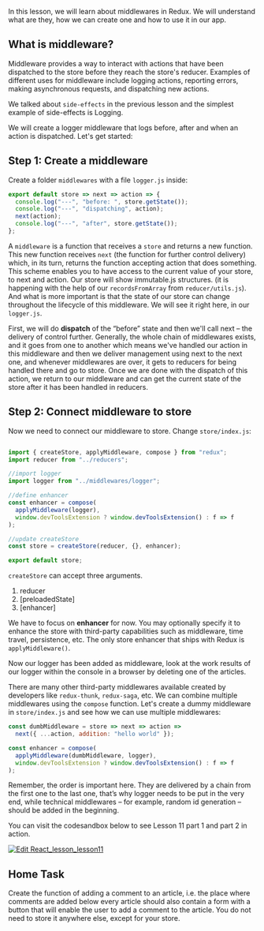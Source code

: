 In this lesson, we will learn about middlewares in Redux. We will understand what are they, how we can create one and how to use it in our app.

## What is middleware?
Middleware provides a way to interact with actions that have been dispatched to the store before they reach the store's reducer. Examples of different uses for middleware include logging actions, reporting errors, making asynchronous requests, and dispatching new actions.

We talked about `side-effects` in the previous lesson and the simplest example of side-effects is Logging.

We will create a logger middleware that logs before, after and when an action is dispatched. Let's get started:

## Step 1: Create a middleware
Create a folder `middlewares`  with a file `logger.js` inside:
```js
export default store => next => action => {
  console.log("---", "before: ", store.getState());
  console.log("---", "dispatching", action);
  next(action);
  console.log("---", "after", store.getState());
};
```
A `middleware` is a function that receives a `store` and returns a new function. This new function receives `next` (the function for further control delivery) which, in its turn, returns the function accepting action that does something.  
This scheme enables you to have access to the current value of your store, to next and action.  Our store will show immutable.js structures. (it is happening with the help of our `recordsFromArray` from `reducer/utils.js`). And what is more important is that the state of our store can change throughout the lifecycle of this middleware. We will see it right here, in our `logger.js`.

First, we will do **dispatch** of the “before” state and then we'll call next – the delivery of control further. Generally, the whole chain of middlewares exists, and it goes from one to another which means we've handled our action in this middleware and then we deliver management using next to the next one, and whenever middlewares are over, it gets to reducers for being handled there and go to store. Once we are done with the dispatch of this action, we return to our middleware and can get the current state of the store after it has been handled in reducers.

## Step 2: Connect middleware to store
Now we need to connect our middleware to store. Change `store/index.js`:
```js

import { createStore, applyMiddleware, compose } from "redux";
import reducer from "../reducers";

//import logger
import logger from "../middlewares/logger";

//define enhancer
const enhancer = compose(
  applyMiddleware(logger),
  window.devToolsExtension ? window.devToolsExtension() : f => f
);

//update createStore
const store = createStore(reducer, {}, enhancer);

export default store;
```
`createStore` can accept three arguments.  
1. reducer
2. [preloadedState]
3. [enhancer]

We have to focus on **enhancer** for now. You may optionally specify it to enhance the store with third-party capabilities such as middleware, time travel, persistence, etc. The only store enhancer that ships with Redux is `applyMiddleware()`.

Now our logger has been added as middleware, look at the work results of our logger within the console in a browser by deleting one of the articles.  

There are many other third-party middlewares available created by developers like `redux-thunk`, `redux-saga`, etc. We can combine multiple middlewares using the `compose` function. Let's create a dummy middleware in `store/index.js` and see how we can use multiple middlewares:
```js
const dumbMiddleware = store => next => action =>
  next({ ...action, addition: "hello world" });

const enhancer = compose(
  applyMiddleware(dumbMiddleware, logger),
  window.devToolsExtension ? window.devToolsExtension() : f => f
);
```
Remember, the order is important here. They are delivered by a chain from the first one to the last one, that’s why logger needs to be put in the very end, while technical middlewares – for example, random id generation – should be added in the beginning.

You can visit the codesandbox below to see Lesson 11 part 1 and part 2 in action.

<a href="https://codesandbox.io/s/reactlessonlesson11-ix31u?fontsize=14&hidenavigation=1&theme=dark">
  <img alt="Edit React_lesson_lesson11" src="https://codesandbox.io/static/img/play-codesandbox.svg">
</a>

## Home Task
Create the function of adding a comment to an article, i.e. the place where comments are added below every article should also contain a form with a button that will enable the user to add a comment to the article. You do not need to store it anywhere else, except for your store.